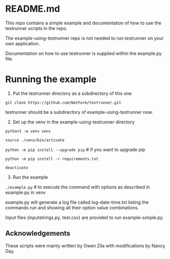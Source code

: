 # README.md

This repo contains a simple example and documentation of how to use the testrunner scripts in the repo.

The example-using-testrunner repo is not needed to run testrunner on your own application.

Documentation on how to use testrunner is supplied within the example.py file.

# Running the example

1. Put the testrunner directory as a subdirectory of this one

`git clone https://github.com/WatForm/testrunner.git`

testrunner should be a subdirectory of example-using-testrunner now.

2. Set up the venv in the example-using-testrunner directory

`python3 -m venv venv`

`source ./venv/bin/activate`

`python -m pip install --upgrade pip`  # if you want to upgrade pip

`python -m pip install -r requirements.txt`

`deactivate`

3. Run the example

`./example.py`  # to execute the command with options as described in example.py in venv

example.py will generate a log file called log-date-time.txt listing the commands run and showing all their option value combinations.

Input files (inputstrings.py, test.csv) are provided to run example-simple.py.

## Acknowledgements

These scripts were mainly written by Owen Zila with modifications by Nancy Day.
